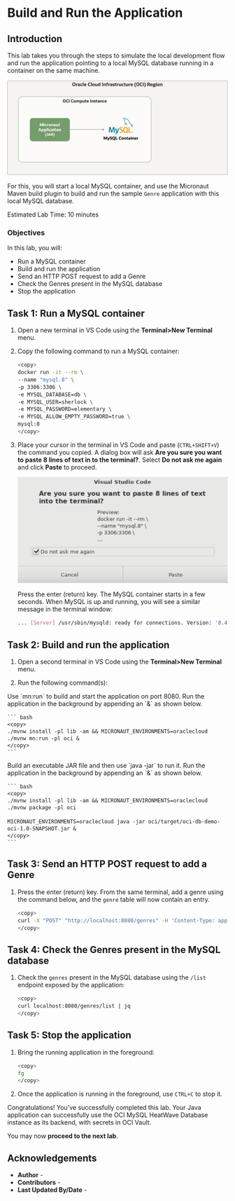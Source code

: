 # Build and Run the Application

## Introduction

This lab takes you through the steps to simulate the local development flow and run the application pointing to a local MySQL database running in a container on the same machine.

![GDK JAR Local MySQL Container](images/gcn-jar-mysql-container.png#input)

For this, you will start a local MySQL container, and use the Micronaut Maven build plugin to build and run the sample `Genre` application with this local MySQL database.

Estimated Lab Time: 10 minutes

### Objectives

In this lab, you will:

* Run a MySQL container
* Build and run the application
* Send an HTTP POST request to add a Genre
* Check the Genres present in the MySQL database
* Stop the application

## Task 1: Run a MySQL container

1. Open a new terminal in VS Code using the **Terminal>New Terminal** menu.

2. Copy the following command to run a MySQL container:

    ``` bash
	<copy>
    docker run -it --rm \
    --name "mysql.8" \
    -p 3306:3306 \
    -e MYSQL_DATABASE=db \
    -e MYSQL_USER=sherlock \
    -e MYSQL_PASSWORD=elementary \
    -e MYSQL_ALLOW_EMPTY_PASSWORD=true \
    mysql:8
	</copy>
    ```

3. Place your cursor in the terminal in VS Code and paste (`CTRL+SHIFT+V`) the command you copied. A dialog box will ask **Are you sure you want to paste 8 lines of text in to the terminal?**. Select **Do not ask me again** and click **Paste** to proceed.

    ![VS Code Paste view](./images/paste-mysql-8-confirm.jpg#input)

    Press the enter (return) key. The MySQL container starts in a few seconds. When MySQL is up and running, you will see a similar message in the terminal window:

    ``` bash
    ... [Server] /usr/sbin/mysqld: ready for connections. Version: '8.4.4'  socket: '/var/run/mysqld/mysqld.sock'  port: 3306  MySQL Community Server - GPL.
    ```

## Task 2: Build and run the application

1. Open a second terminal in VS Code using the **Terminal>New Terminal** menu.

2. Run the following command(s):

<if type="mn_run">
   Use `mn:run` to build and start the application on port 8080. Run the application in the background by appending an `&` as shown below.

	``` bash
	<copy>
	./mvnw install -pl lib -am && MICRONAUT_ENVIRONMENTS=oraclecloud ./mvnw mn:run -pl oci &
	</copy>
	```
</if>

<if type="jar">
   Build an executable JAR file and then use `java -jar` to run it. Run the application in the background by appending an `&` as shown below.

	``` bash
	<copy>
	./mvnw install -pl lib -am && MICRONAUT_ENVIRONMENTS=oraclecloud ./mvnw package -pl oci

    MICRONAUT_ENVIRONMENTS=oraclecloud java -jar oci/target/oci-db-demo-oci-1.0-SNAPSHOT.jar &
	</copy>
	```
</if>

## Task 3: Send an HTTP POST request to add a Genre

1. Press the enter (return) key. From the same terminal, add a genre using the command below, and the `genre` table will now contain an entry.

	``` bash
	<copy>
	curl -X "POST" "http://localhost:8080/genres" -H 'Content-Type: application/json; charset=utf-8' -d '{ "name": "music" }' | jq
	</copy>
	```

## Task 4: Check the Genres present in the MySQL database

1. Check the `genres` present in the MySQL database using the `/list` endpoint exposed by the application:

    ``` bash
	<copy>
    curl localhost:8080/genres/list | jq
	</copy>
    ```

## Task 5: Stop the application

1. Bring the running application in the foreground:

    ```bash
	<copy>
    fg
	</copy>
    ```

2. Once the application is running in the foreground, use `CTRL+C` to stop it.

Congratulations! You've successfully completed this lab. Your Java application can successfully use the OCI MySQL HeatWave Database instance as its backend, with secrets in OCI Vault.

You may now **proceed to the next lab**.

## Acknowledgements

* **Author** - [](var:author)
* **Contributors** - [](var:contributors)
* **Last Updated By/Date** - [](var:last_updated)
